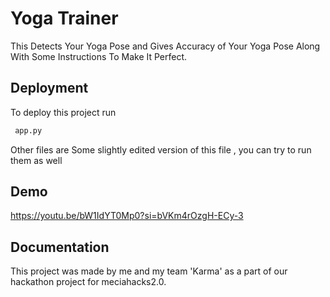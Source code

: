 
# Yoga Trainer

This Detects Your Yoga Pose and Gives Accuracy of Your Yoga Pose Along With Some Instructions To Make It Perfect.


## Deployment

To deploy this project run

```bash
 app.py
```
Other files are Some slightly edited version of this file , you can try to run them as well

## Demo

https://youtu.be/bW1IdYT0Mp0?si=bVKm4rOzgH-ECy-3


## Documentation

This project was made by me and my team 'Karma' as a part of our hackathon project for meciahacks2.0.

